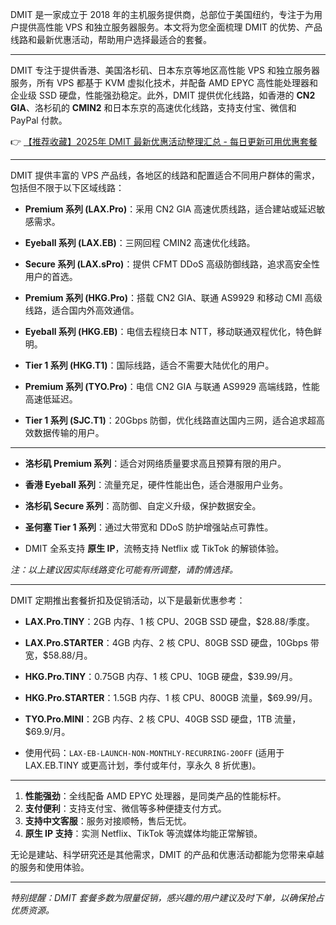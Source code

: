 
DMIT 是一家成立于 2018 年的主机服务提供商，总部位于美国纽约，专注于为用户提供高性能 VPS 和独立服务器服务。本文将为您全面梳理 DMIT 的优势、产品线路和最新优惠活动，帮助用户选择最适合的套餐。

---

DMIT 专注于提供香港、美国洛杉矶、日本东京等地区高性能 VPS 和独立服务器服务，所有 VPS 都基于 KVM 虚拟化技术，并配备 AMD EPYC 高性能处理器和企业级 SSD 硬盘，性能强劲稳定。此外，DMIT 提供优化线路，如香港的 **CN2 GIA**、洛杉矶的 **CMIN2** 和日本东京的高速优化线路，支持支付宝、微信和 PayPal 付款。

👉 [【推荐收藏】2025年 DMIT 最新优惠活动整理汇总 - 每日更新可用优惠套餐](https://bit.ly/dmit_coupon)

---


DMIT 提供丰富的 VPS 产品线，各地区的线路和配置适合不同用户群体的需求，包括但不限于以下区域线路：

- **Premium 系列 (LAX.Pro)**：采用 CN2 GIA 高速优质线路，适合建站或延迟敏感需求。
- **Eyeball 系列 (LAX.EB)**：三网回程 CMIN2 高速优化线路。
- **Secure 系列 (LAX.sPro)**：提供 CFMT DDoS 高级防御线路，追求高安全性用户的首选。

- **Premium 系列 (HKG.Pro)**：搭载 CN2 GIA、联通 AS9929 和移动 CMI 高级线路，适合国内外高效通信。
- **Eyeball 系列 (HKG.EB)**：电信去程绕日本 NTT，移动联通双程优化，特色鲜明。
- **Tier 1 系列 (HKG.T1)**：国际线路，适合不需要大陆优化的用户。

- **Premium 系列 (TYO.Pro)**：电信 CN2 GIA 与联通 AS9929 高端线路，性能高速低延迟。

- **Tier 1 系列 (SJC.T1)**：20Gbps 防御，优化线路直达国内三网，适合追求超高效数据传输的用户。

---


- **洛杉矶 Premium 系列**：适合对网络质量要求高且预算有限的用户。
- **香港 Eyeball 系列**：流量充足，硬件性能出色，适合港服用户业务。

- **洛杉矶 Secure 系列**：高防御、自定义升级，保护数据安全。
- **圣何塞 Tier 1 系列**：通过大带宽和 DDoS 防护增强站点可靠性。

- DMIT 全系支持 **原生 IP**，流畅支持 Netflix 或 TikTok 的解锁体验。

*注：以上建议因实际线路变化可能有所调整，请酌情选择。*

---


DMIT 定期推出套餐折扣及促销活动，以下是最新优惠参考：

- **LAX.Pro.TINY**：2GB 内存、1 核 CPU、20GB SSD 硬盘，$28.88/季度。
- **LAX.Pro.STARTER**：4GB 内存、2 核 CPU、80GB SSD 硬盘，10Gbps 带宽，$58.88/月。

- **HKG.Pro.TINY**：0.75GB 内存、1 核 CPU、10GB 硬盘，$39.99/月。
- **HKG.Pro.STARTER**：1.5GB 内存、1 核 CPU、800GB 流量，$69.99/月。

- **TYO.Pro.MINI**：2GB 内存、2 核 CPU、40GB SSD 硬盘，1TB 流量，$69.9/月。

- 使用代码：`LAX-EB-LAUNCH-NON-MONTHLY-RECURRING-20OFF` (适用于 LAX.EB.TINY 或更高计划，季付或年付，享永久 8 折优惠)。

---


1. **性能强劲**：全线配备 AMD EPYC 处理器，是同类产品的性能标杆。
2. **支付便利**：支持支付宝、微信等多种便捷支付方式。
3. **支持中文客服**：服务对接顺畅，售后无忧。
4. **原生 IP 支持**：实测 Netflix、TikTok 等流媒体均能正常解锁。

无论是建站、科学研究还是其他需求，DMIT 的产品和优惠活动都能为您带来卓越的服务和使用体验。

--- 

*特别提醒：DMIT 套餐多数为限量促销，感兴趣的用户建议及时下单，以确保抢占优质资源。*
